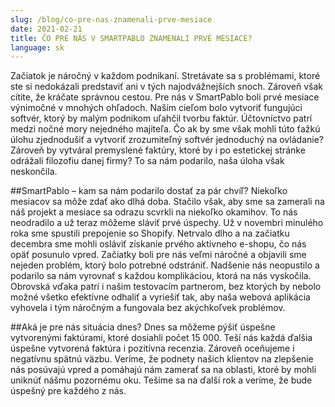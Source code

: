```yaml
---
slug: /blog/co-pre-nas-znamenali-prve-mesiace
date: 2021-02-21
title: ČO PRE NÁS V SMARTPABLO ZNAMENALI PRVÉ MESIACE?
language: sk
---
```

Začiatok je náročný v každom podnikaní. Stretávate sa s problémami, ktoré ste si nedokázali predstaviť ani v tých najodvážnejších snoch. Zároveň však cítite, že kráčate správnou cestou. Pre nás v SmartPablo boli prvé mesiace výnimočné v mnohých ohľadoch. Naším cieľom bolo vytvoriť fungujúci softvér, ktorý by malým podnikom uľahčil tvorbu faktúr. Účtovníctvo patrí medzi nočné mory nejedného majiteľa. Čo ak by sme však mohli túto ťažkú úlohu zjednodušiť a vytvoriť zrozumiteľný softvér jednoduchý na ovládanie? Zároveň by vytváral premyslené faktúry, ktoré by i po estetickej stránke odrážali filozofiu danej firmy? To sa nám podarilo, naša úloha však neskončila. 

##SmartPablo – kam sa nám podarilo dostať za pár chvíľ? 
Niekoľko mesiacov sa môže zdať ako dlhá doba. Stačilo však, aby sme sa zamerali na náš projekt a mesiace sa odrazu scvrkli na niekoľko okamihov. To nás neodradilo a už teraz môžeme sláviť prvé úspechy. Už v novembri minulého roka sme spustili prepojenie so Shopify. Netrvalo dlho a na začiatku decembra sme mohli osláviť získanie prvého aktívneho e-shopu, čo nás opäť posunulo vpred. 
Začiatky boli pre nás veľmi náročné a objavili sme nejeden problém, ktorý bolo potrebné odstrániť. Nadšenie nás neopustilo a podarilo sa nám vyrovnať s každou komplikáciou, ktorá na nás vyskočila. Obrovská vďaka patrí i našim testovacím partnerom, bez ktorých by nebolo možné všetko efektívne odhaliť a vyriešiť tak, aby naša webová aplikácia vyhovela i tým náročným a fungovala bez akýchkoľvek problémov. 

##Aká je pre nás situácia dnes? 
Dnes sa môžeme pýšiť úspešne vytvorenými faktúrami, ktoré dosiahli počet 15 000. Teší nás každá ďalšia úspešne vytvorená faktúra i pozitívna recenzia. Zároveň oceňujeme i negatívnu spätnú väzbu. Veríme, že podnety našich klientov na zlepšenie nás posúvajú vpred a pomáhajú nám zamerať sa na oblasti, ktoré by mohli uniknúť nášmu pozornému oku. Tešíme sa na ďalší rok a veríme, že bude úspešný pre každého z nás. 